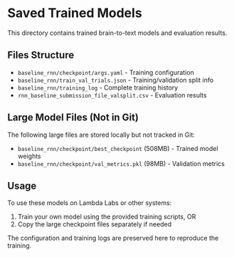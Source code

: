 # Saved Trained Models

This directory contains trained brain-to-text models and evaluation results.

## Files Structure

- `baseline_rnn/checkpoint/args.yaml` - Training configuration
- `baseline_rnn/train_val_trials.json` - Training/validation split info  
- `baseline_rnn/training_log` - Complete training history
- `rnn_baseline_submission_file_valsplit.csv` - Evaluation results

## Large Model Files (Not in Git)

The following large files are stored locally but not tracked in Git:

- `baseline_rnn/checkpoint/best_checkpoint` (508MB) - Trained model weights
- `baseline_rnn/checkpoint/val_metrics.pkl` (98MB) - Validation metrics

## Usage

To use these models on Lambda Labs or other systems:

1. Train your own model using the provided training scripts, OR
2. Copy the large checkpoint files separately if needed

The configuration and training logs are preserved here to reproduce the training.
